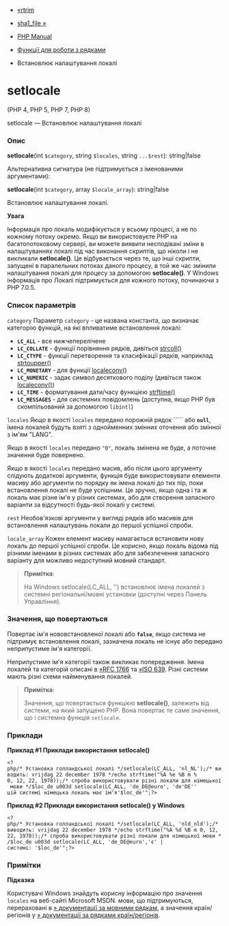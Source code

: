 - [«rtrim](function.rtrim.md)
- [sha1_file »](function.sha1-file.md)

- [PHP Manual](index.md)
- [Функції для роботи з рядками](ref.strings.md)
- Встановлює налаштування локалі

# setlocale

(PHP 4, PHP 5, PHP 7, PHP 8)

setlocale — Встановлює налаштування локалі

### Опис

**setlocale**(int `$category`, string `$locales`, string `...$rest`):
string\|false

Альтернативна сигнатура (не підтримується з іменованими аргументами):

**setlocale**(int `$category`, array `$locale_array`): string\|false

Встановлює налаштування локалі.

**Увага**

Інформація про локаль модифікується у всьому процесі, а не по кожному
потоку окремо. Якщо ви використовуєте PHP на багатопотоковому сервері, ви
можете виявити несподівані зміни в налаштуваннях локалі під час
виконання скриптів, що ніколи і не викликали **setlocale()**. Це
відбувається через те, що інші скрипти, запущені в паралельних
потоках даного процесу, в той же час змінили налаштування локалі
для процесу за допомогою **setlocale()**. У Windows інформація про
Локалі підтримується для кожного потоку, починаючи з PHP 7.0.5.

### Список параметрів

`category`
Параметр `category` - це названа константа, що визначає категорію
функцій, на які впливатиме встановлення локалі:

- **`LC_ALL`** - все нижчеперелічене
- **`LC_COLLATE`** - функції порівняння рядків, дивіться
[strcoll()](function.strcoll.md)
- **`LC_CTYPE`** - функції перетворення та класифікації рядків,
наприклад [strtoupper()](function.strtoupper.md)
- **`LC_MONETARY`** - для функції
[localeconv()](function.localeconv.md)
- **`LC_NUMERIC`** - задає символ десяткового поділу (дивіться
також [localeconv()](function.localeconv.md))
- **`LC_TIME`** - форматування дати/часу функцією
[strftime()](function.strftime.md)
- **`LC_MESSAGES`** - для системних повідомлень (доступна, якщо PHP був
скомпільований за допомогою `libintl`)

`locales`
Якщо в якості `locales` передано порожній рядок ````` або **`null`**,
імена локалей будуть взяті з однойменних змінних оточення або
змінної з ім'ям "LANG".

Якщо в якості `locales` передано `"0"`, локаль змінена не буде, а
поточне значення буде повернено.

Якщо в якості `locales` передано масив, або після цього аргументу
слідують додаткові аргументи, функція буде використовувати елементи
масиву або аргументи по порядку як імена локалі до тих пір, поки
встановлення локалі не буде успішним. Це зручно, якщо одна і та ж локаль
має різне ім'я у різних системах, або для створення запасного
варіанти за відсутності будь-якої локалі у системі.

`rest`
Необов'язкові аргументи у вигляді рядків або масивів для встановлення
налаштувань локали до першої успішної спроби.

`locale_array`
Кожен елемент масиву намагається встановити нову локаль до першої
успішної спроби. Це корисно, якщо локаль відома під різними іменами
в різних системах або для забезпечення запасного варіанту для можливо
недоступний мовний стандарт.

> **Примітка**:
>
> На Windows setlocale(LC_ALL, '') встановлює імена локалей з
> системні регіональні/мовні установки (доступні через Панель
> Управління).

### Значення, що повертаються

Повертає ім'я нововстановленої локалі або **`false`**, якщо система
не підтримує встановлення локалі, зазначена локаль не існує або
передано неприпустиме ім'я категорії.

Неприпустиме ім'я категорії також викликає попередження. Імена локалей
та категорій описані в [»RFC 1766](http://www.faqs.org/rfcs/rfc1766) та
[»ISO 639](http://www.loc.gov/standards/iso639-2/php/code_list.php).
Різні системи мають різні схеми найменування локалей.

> **Примітка**:
>
> Значення, що повертається функцією **setlocale()**, залежить від системи, на
> який запущено PHP. Вона повертає те саме значення, що і
> системна функція `setlocale`.

### Приклади

**Приклад #1 Приклади використання **setlocale()****

`<?php/* Установка голландської локалі */setlocale(LC_ALL, 'nl_NL');/* виводить: vrijdag 22 december 1978 */echo strftime("%A %e %B m % 0, 12, 22, 1978));/* спроба використовувати різні локали для німецької мови */$loc_de u003d setlocale(LC_ALL, 'de_DE@euro', 'de'DE'' цій системі німецька локаль має ім'я'$loc_de'";?> `

**Приклад #2 Приклади використання **setlocale()** у Windows**

`<?php/* Установка голландської локалі */setlocale(LC_ALL, 'nld_nld');/* виводить: vrijdag 22 december 1978 */echo strftime("%A %d %B m 0, 12, 22, 1978));/* спроба використовувати різні локали для німецької мови */$loc_de u003d setlocale(LC_ALL, 'de_DE@euro','є' | системі: '$loc_de'";?> `

### Примітки

**Підказка**

Користувачі Windows знайдуть корисну інформацію про значення `locales` на
веб-сайті Microsoft MSDN. мови, що підтримуються, перераховані в [» документації
за мовними
рядкам](http://msdn.microsoft.com/en-us/library/39cwe7zf%28vu003dvs.90%29.aspx),
а значення країн/регіонів у [» документації за рядками
країн/регіонів](http://msdn.microsoft.com/en-us/library/cdax410z%28vu003dvs.90%29.aspx).
